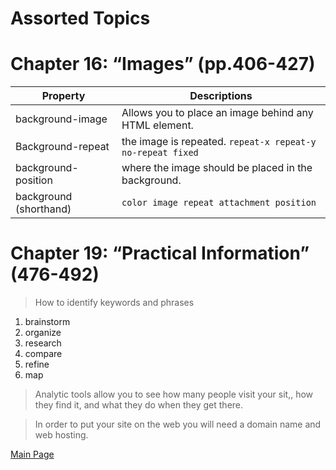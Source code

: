 # Assorted Topics

# Chapter 16: “Images” (pp.406-427)
Property | Descriptions
---- | ----
background-image | Allows you to place an image behind any HTML element.
Background-repeat | the image is repeated. `repeat-x repeat-y no-repeat fixed`
background-position | where the image should be placed in the background.
background (shorthand) | `color image repeat attachment position`


# Chapter 19: “Practical Information” (476-492)

>How to identify keywords and phrases

1. brainstorm
2. organize
3. research
4. compare
5. refine
6. map

>Analytic tools allow you to see how many people visit your sit,, how they find it, and what they do when they get there.

>In order to put your site on the web you will need a domain name and web hosting.

[Main Page](https://will-ing.github.io/reading-notes)